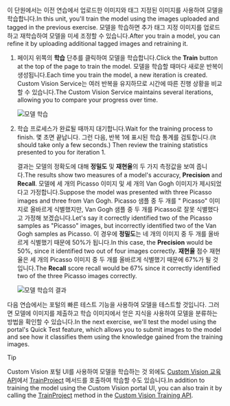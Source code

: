 <span data-ttu-id="1bb3f-101">이 단원에서는 이전 연습에서 업로드한 이미지와 태그 지정된 이미지를 사용하여 모델을 학습합니다.</span><span class="sxs-lookup"><span data-stu-id="1bb3f-101">In this unit, you'll train the model using the images uploaded and tagged in the previous exercise.</span></span> <span data-ttu-id="1bb3f-102">모델을 학습하면 추가 태그 지정 이미지를 업로드하고 재학습하여 모델을 미세 조정할 수 있습니다.</span><span class="sxs-lookup"><span data-stu-id="1bb3f-102">After you train a model, you can refine it by uploading additional tagged images and retraining it.</span></span>

1. <span data-ttu-id="1bb3f-103">페이지 위쪽의 **학습** 단추를 클릭하여 모델을 학습합니다.</span><span class="sxs-lookup"><span data-stu-id="1bb3f-103">Click the **Train** button at the top of the page to train the model.</span></span> <span data-ttu-id="1bb3f-104">모델을 학습할 때마다 새로운 반복이 생성됩니다.</span><span class="sxs-lookup"><span data-stu-id="1bb3f-104">Each time you train the model, a new iteration is created.</span></span> <span data-ttu-id="1bb3f-105">Custom Vision Service는 여러 반복을 유지하므로 시간에 따른 진행 상황을 비교할 수 있습니다.</span><span class="sxs-lookup"><span data-stu-id="1bb3f-105">The Custom Vision Service maintains several iterations, allowing you to compare your progress over time.</span></span>

    ![모델 학습](../media/2-portal-click-train.png)

1. <span data-ttu-id="1bb3f-107">학습 프로세스가 완료될 때까지 대기합니다.</span><span class="sxs-lookup"><span data-stu-id="1bb3f-107">Wait for the training process to finish.</span></span> <span data-ttu-id="1bb3f-108">몇 초면 끝납니다. 그런 다음, 반복 1에 표시된 학습 통계를 검토합니다.</span><span class="sxs-lookup"><span data-stu-id="1bb3f-108">(It should take only a few seconds.) Then review the training statistics presented to you for iteration 1.</span></span> 

    <span data-ttu-id="1bb3f-109">결과는 모델의 정확도에 대해 **정밀도** 및 **재현율**의 두 가지 측정값을 보여 줍니다.</span><span class="sxs-lookup"><span data-stu-id="1bb3f-109">The results show two measures of a model's accuracy, **Precision** and **Recall**.</span></span> <span data-ttu-id="1bb3f-110">모델에 세 개의 Picasso 이미지 및 세 개의 Van Gogh 이미지가 제시되었다고 가정합니다.</span><span class="sxs-lookup"><span data-stu-id="1bb3f-110">Suppose the model was presented with three Picasso images and three from Van Gogh.</span></span> <span data-ttu-id="1bb3f-111">Picasso 샘플 중 두 개를 " Picasso" 이미지로 올바르게 식별했지만, Van Gogh 샘플 중 두 개를 Picasso로 잘못 식별했다고 가정해 보겠습니다.</span><span class="sxs-lookup"><span data-stu-id="1bb3f-111">Let's say it correctly identified two of the Picasso samples as "Picasso" images, but incorrectly identified two of the Van Gogh samples as Picasso.</span></span> <span data-ttu-id="1bb3f-112">이 경우에 **정밀도**는 네 개의 이미지 중 두 개를 올바르게 식별했기 때문에 50%가 됩니다.</span><span class="sxs-lookup"><span data-stu-id="1bb3f-112">In this case, the **Precision** would be 50%, since it identified two out of four images correctly.</span></span> <span data-ttu-id="1bb3f-113">**재현율** 점수 재현율은 세 개의 Picasso 이미지 중 두 개를 올바르게 식별했기 때문에 67%가 될 것입니다.</span><span class="sxs-lookup"><span data-stu-id="1bb3f-113">The **Recall** score recall would be 67% since it correctly identified two of the three Picasso images correctly.</span></span>

    ![모델 학습의 결과](../media/2-portal-train-complete.png)

<span data-ttu-id="1bb3f-115">다음 연습에서는 포털의 빠른 테스트 기능을 사용하여 모델을 테스트할 것입니다. 그러면 모델에 이미지를 제출하고 학습 이미지에서 얻은 지식을 사용하여 모델을 분류하는 방법을 확인할 수 있습니다.</span><span class="sxs-lookup"><span data-stu-id="1bb3f-115">In the next exercise, we'll test the model using the portal's Quick Test feature, which allows you to submit images to the model and see how it classifies them using the knowledge gained from the training images.</span></span>

> [!TIP]
> <span data-ttu-id="1bb3f-116">Custom Vision 포털 UI를 사용하여 모델을 학습하는 것 외에도 [Custom Vision 교육 API](https://southcentralus.dev.cognitive.microsoft.com/docs/services/d9a10a4a5f8549599f1ecafc435119fa/operations/58d5835bc8cb231380095be3)에서 [TrainProject](https://southcentralus.dev.cognitive.microsoft.com/docs/services/d9a10a4a5f8549599f1ecafc435119fa/operations/58d5835bc8cb231380095bed) 메서드를 호출하여 학습할 수도 있습니다.</span><span class="sxs-lookup"><span data-stu-id="1bb3f-116">In addition to training the model using the Custom Vision portal UI, you can also train it by calling the [TrainProject](https://southcentralus.dev.cognitive.microsoft.com/docs/services/d9a10a4a5f8549599f1ecafc435119fa/operations/58d5835bc8cb231380095bed) method in the [Custom Vision Training API](https://southcentralus.dev.cognitive.microsoft.com/docs/services/d9a10a4a5f8549599f1ecafc435119fa/operations/58d5835bc8cb231380095be3).</span></span>